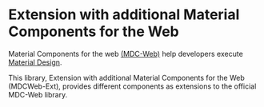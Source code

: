 # Extension with additional Material Components for the Web

Material Components for the web [(MDC-Web)](https://material.io/components/) help developers execute [Material Design](https://www.material.io).

This library, Extension with additional Material Components for the Web (MDCWeb-Ext), provides different components as extensions to the official MDC-Web library.
